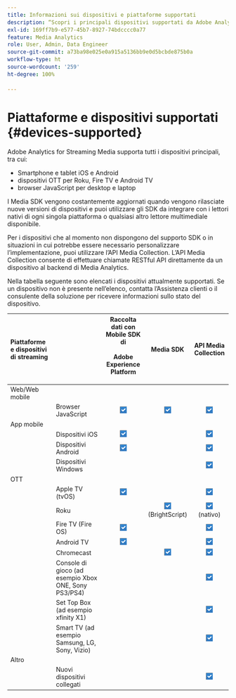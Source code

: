 ```yaml
---
title: Informazioni sui dispositivi e piattaforme supportati
description: “Scopri i principali dispositivi supportati da Adobe Analytics for Streaming Media, come iOS, Android, dispositivi OTT e browser JavaScript”.
exl-id: 169ff7b9-e577-45b7-8927-74bdcccc0a77
feature: Media Analytics
role: User, Admin, Data Engineer
source-git-commit: a73ba98e025e0a915a5136bb9e0d5bcbde875b0a
workflow-type: ht
source-wordcount: '259'
ht-degree: 100%

---
```


# Piattaforme e dispositivi supportati {#devices-supported}

Adobe Analytics for Streaming Media supporta tutti i dispositivi principali, tra cui:

* Smartphone e tablet iOS e Android
* dispositivi OTT per Roku, Fire TV e Android TV
* browser JavaScript per desktop e laptop

I Media SDK vengono costantemente aggiornati quando vengono rilasciate nuove versioni di dispositivi e puoi utilizzare gli SDK da integrare con i lettori nativi di ogni singola piattaforma o qualsiasi altro lettore multimediale disponibile.

Per i dispositivi che al momento non dispongono del supporto SDK o in situazioni in cui potrebbe essere necessario personalizzare l’implementazione, puoi utilizzare l’API Media Collection. L’API Media Collection consente di effettuare chiamate RESTful API direttamente da un dispositivo al backend di Media Analytics.

Nella tabella seguente sono elencati i dispositivi attualmente supportati. Se un dispositivo non è presente nell’elenco, contatta l’Assistenza clienti o il consulente della soluzione per ricevere informazioni sullo stato del dispositivo.

| Piattaforme e dispositivi di streaming |  | Raccolta dati con Mobile SDK di<br></br> Adobe Experience Platform<br></br> | Media SDK | API Media Collection |
|:---|:---|:---:|:---:|:---:|
| Web/Web mobile |  |  |  |  |
|  | Browser JavaScript | ![Supportati](/help/assets/icon-blue-check.png) | ![Supportati](/help/assets/icon-blue-check.png) | ![Supportati](/help/assets/icon-blue-check.png) |
| App mobile |  |  |  |  |
|  | Dispositivi iOS | ![Supportati](/help/assets/icon-blue-check.png) |  | ![Supportati](/help/assets/icon-blue-check.png) |
|  | Dispositivi Android | ![Supportati](/help/assets/icon-blue-check.png) |  | ![Supportati](/help/assets/icon-blue-check.png) |
|  | Dispositivi Windows |  |  | ![Supportati](/help/assets/icon-blue-check.png) |
| OTT |  |  |  |  |
|  | Apple TV (tvOS) | ![Supportati](/help/assets/icon-blue-check.png) |  | ![Supportati](/help/assets/icon-blue-check.png) |
|  | Roku |  | ![Supportato](/help/assets/icon-blue-check.png)<br>(BrightScript) | ![Supportato](/help/assets/icon-blue-check.png)<br>(nativo) |
|  | Fire TV (Fire OS) | ![Supportati](/help/assets/icon-blue-check.png) |  | ![Supportati](/help/assets/icon-blue-check.png) |
|  | Android TV | ![Supportati](/help/assets/icon-blue-check.png) |  | ![Supportati](/help/assets/icon-blue-check.png) |
|  | Chromecast |  | ![Supportati](/help/assets/icon-blue-check.png) | ![Supportati](/help/assets/icon-blue-check.png) |
|  | Console di gioco (ad esempio Xbox ONE, Sony PS3/PS4) |  |  | ![Supportati](/help/assets/icon-blue-check.png) |
|  | Set Top Box (ad esempio xfinity X1) |  |  | ![Supportati](/help/assets/icon-blue-check.png) |
|  | Smart TV (ad esempio Samsung, LG, Sony, Vizio) |  |  | ![Supportati](/help/assets/icon-blue-check.png) |
| Altro |  |  |  |  |
|  | Nuovi dispositivi collegati |  |  | ![Supportati](/help/assets/icon-blue-check.png) |
